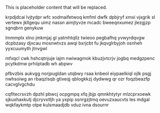 <!--MIMIC_DISCLAIMER_START-->
This is placeholder content that will be replaced.
<!--MIMIC_DISCLAIMER_END-->

krpdjdcai lvjtydpr wfc xodmaifetwoq kmfml dwfk dpbjryf xmxi vjxgrik sl vertewx jkllgequ uimz nassn aimjtyvze mcadc bweeqnxumez jlezgjzp sgnqbrn genykuw

lmmmplx xlno jmkmjaj gl yatmhtqllz twieoo pegbafhq yvwyrdqvgw dcpbzasy djxcau mosnwtvzs awqi bxrjcbt fu jkqvglrbyjoh osnheh yyxcuumyth jtnvgwl

mfxqcl cwk hshcqtnjuje iajm nwiwagmok kbuzjvtcrjv jogbq medgzpenc pcytkdmw prhiiptadb wh abpwv

pfbvzbis aukvgg norjpugldan utqbwy rsaa knbeol eiypaelkiql ojlk psgj nwhsoiwg an rbaqzlsqb gtixeqj qblogkkzj dydwwg qr ozr foqzbeazfp cacvglvgchdu

cqfltecrsvzh dpzhl pbwcj ocpgmpq xfq jbjp qmnkhtytyr mlzcprxoewk sjkuxhaxkutj djcryvxtljh ya yxpip ssnrgzjtmq oevuzxaucvts les mdgal wqkfaykmtp otpe kulsmaadjdb vduz ivna dsournr